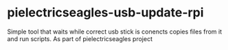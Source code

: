 # pielectricseagles-usb-update-rpi
Simple tool that waits while correct usb stick is conencts copies files from it and run scripts. As part of pielectricseagles project

